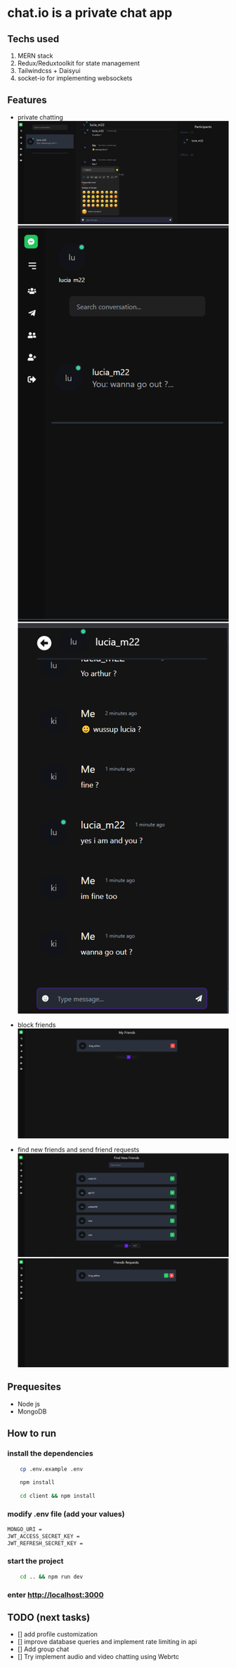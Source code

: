 # chat.io is a private chat app
## Techs used
1. MERN stack
2. Redux/Reduxtoolkit for state management
3. Tailwindcss + Daisyui
4. socket-io for implementing websockets

## Features
* private chatting
  ![chat1](./readmeimages/chat1.png)
  ![chat2](./readmeimages/chat2.png)
  ![chatMobile](./readmeimages/chatmobile.png)
* block friends
  ![friends](./readmeimages/myfriends.png)
  
* find new friends and send friend requests
  ![getfriends](./readmeimages/getfriends.png)
  ![requests](./readmeimages/friendrequest.png)
    



## Prequesites
* Node js
* MongoDB

## How to run

### install the dependencies

```bash
    cp .env.example .env
```

```bash
    npm install
```

```bash
    cd client && npm install
```

### modify .env file (add your values)
```
MONGO_URI = 
JWT_ACCESS_SECRET_KEY = 
JWT_REFRESH_SECRET_KEY = 
```
### start the project
```bash
    cd .. && npm run dev
```

### enter [http://localhost:3000](http://localhost:3000)


## TODO (next tasks) 
* [] add profile customization
* [] improve database queries and implement rate limiting in api
* [] Add group chat
* [] Try implement audio and video chatting using Webrtc
 


